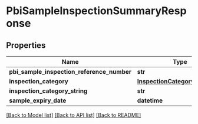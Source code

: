 # PbiSampleInspectionSummaryResponse

## Properties
Name | Type | Description | Notes
------------ | ------------- | ------------- | -------------
**pbi_sample_inspection_reference_number** | **str** |  | 
**inspection_category** | [**InspectionCategoryResponse**](InspectionCategoryResponse.md) |  | 
**inspection_category_string** | **str** |  | 
**sample_expiry_date** | **datetime** |  | 

[[Back to Model list]](../README.md#documentation-for-models) [[Back to API list]](../README.md#documentation-for-api-endpoints) [[Back to README]](../README.md)

